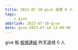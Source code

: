 ```yaml
---
title: 2023-07-10-give 違規 0 人
tags:
    - give
abbrlink: 2023-07-10-give
date: give-2023-07-10 12:00:00
---
```

give 板 [板規連結](https://www.ptt.cc/bbs/give/M.1612495900.A.C32.html)
昨天違規 0 人

